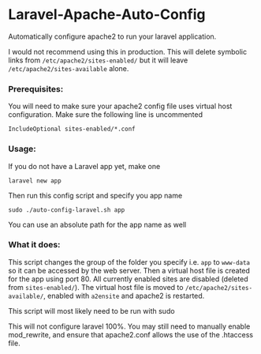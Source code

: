 # Laravel-Apache-Auto-Config
Automatically configure apache2 to run your laravel application.

I would not recommend using this in production.  This will delete symbolic links from ``/etc/apache2/sites-enabled/`` but it will leave ``/etc/apache2/sites-available`` alone.

### Prerequisites:
You will need to make sure your apache2 config file uses virtual host configuration. Make sure the following line is uncommented
```
IncludeOptional sites-enabled/*.conf
```

### Usage:
If you do not have a Laravel app yet, make one
```
laravel new app
```
Then run this config script and specify you app name
```
sudo ./auto-config-laravel.sh app
```
You can use an absolute path for the app name as well

### What it does:
This script changes the group of the folder you specify i.e. ``app`` to ``www-data`` so it can be accessed by the web server.
Then a virtual host file is created for the app using port 80.  All currently enabled sites are disabled (deleted from ``sites-enabled/``). 
The virtual host file is moved to ``/etc/apache2/sites-available/``, enabled with ``a2ensite`` and apache2 is restarted.

This script will most likely need to be run with sudo




This will not configure laravel 100%.  You may still need to manually enable mod_rewrite, and ensure that apache2.conf allows the use of the .htaccess file. 

